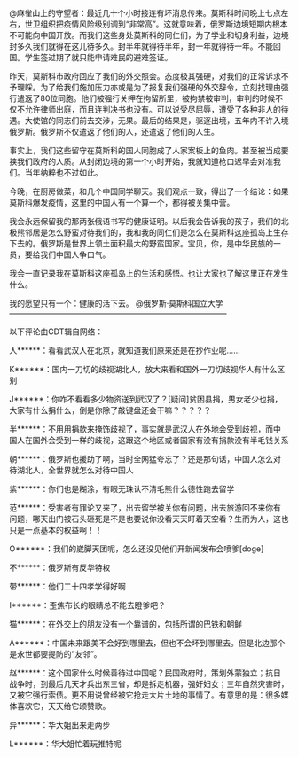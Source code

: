 @麻雀山上的守望者：最近几十个小时接连有坏消息传来。莫斯科时间晚上七点左右，世卫组织把疫情风险级别调到“非常高”。这就意味着，俄罗斯边境短期内根本不可能向中国开放。而我们这些身处莫斯科的同仁们，为了学业和切身利益，边境封多久我们就得在这儿待多久。封半年就得待半年，封一年就得待一年。不能回国。学生签过期了就只能申请难民的避难签证。

昨天，莫斯科市政府回应了我们的外交照会。态度极其强硬，对我们的正常诉求不予理睬。为了给我们施加压力亦或是为了报复我们强硬的外交辞令，立刻找理由强行遣返了80位同胞。他们被强行关押在拘留所里，被拘禁被审判，审判的时候不仅不允许律师出庭，而且连判决书也没有。可以说受尽屈辱，遭受了各种非人的待遇。大使馆的同志们前去交涉，无果。最后的结果是，驱逐出境，五年内不许入境俄罗斯。俄罗斯不仅遣返了他们的人，还遣返了他们的人生。

事实上，我们这些留守在莫斯科的国人同胞成了人家案板上的鱼肉。甚至被当成要挟我们政府的人质。从封闭边境的第一个小时开始，我就知道枪口迟早会对准我们。当年纳粹也不过如此。

今晚，在厨房做菜，和几个中国同学聊天。我们观点一致，得出了一个结论：如果莫斯科爆发疫情，这里的中国人有一个算一个，都得被关集中营。

我会永远保留我的那两张俄语书写的健康证明。以后我会告诉我的孩子，我们的北极熊邻居是怎么野蛮对待我们的，我和我的同仁们是怎么在莫斯科这座孤岛上生存下去的。俄罗斯是世界上领土面积最大的野蛮国家。宝贝，你，是中华民族的一员，要给我们中国人争口气。

我会一直记录我在莫斯科这座孤岛上的生活和感悟。也让大家也了解这里正在发生什么。

我的愿望只有一个：健康的活下去。 @俄罗斯·莫斯科国立大学 ————————————————————————————

以下评论由CDT辑自网络：

人******：看看武汉人在北京，就知道我们原来还是在抄作业呢……

K******：国内一刀切的歧视湖北人，放大来看和国外一刀切歧视华人有什么区别

J******：你咋不看看多少物资送到武汉了？[疑问]贫困县捐，男女老少也捐，大家有什么捐什么，倒是你除了敲键盘还会干嘛？？？？？

半******：不用用捐款来掩饰歧视了，事实就是武汉人在外地会受到歧视，而中国人在国外会受到一样的歧视，这跟这个地区或者国家有没有捐款没有半毛钱关系

朝******：俄罗斯也援助了啊，当时全网猛夸忘了？还是那句话，中国人怎么对待湖北人，全世界就怎么对待中国人

紫******：你们也是糊涂，有眼无珠认不清毛熊什么德性跑去留学

范******：受害者有罪论又来了，出去留学被关你有问题，出去旅游回不来你有问题，哪天出门被石头砸死是不是也要说你没看天天盯着天空看？生而为人，这也只是一点基本的权益啊！！

O******：我们的崴脚天团呢，怎么还没见他们开新闻发布会喷爹[doge]

不******：俄罗斯有反华特权

带******：他们二十四孝学得好啊

I******：歪焦布长的眼睛总不能去瞪爹吧？

猫******：在外交上的朋友没有一个靠谱的，包括所谓的巴铁和朝鲜

A******：中国未来跟美不会好到哪里去，但也不会坏到哪里去。但是北边那个是永世都要提防的&#8221;友邻&#8221;。

赵******：这个国家什么时候善待过中国呢？民国政府时，策划外蒙独立；抗日战争时，到最后几天才兵出东三省，却是拆走机器，强奸妇女；三年自然灾害时，又被它强行索债。更不用说曾经被它抢走大片土地的事情了。有意思的是：很多媒体喜欢它，天天给它颂赞歌。

异******：华大姐出来走两步

L******：华大姐忙着玩推特呢


